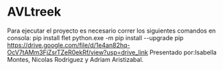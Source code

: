 # AVLtreek
Para ejecutar el proyecto es necesario correr los siguientes comandos en consola:
pip install flet
python.exe -m pip install --upgrade pip
https://drive.google.com/file/d/1e4an82hq-OcV7tAMm3FjZsrTZeR0ekRf/view?usp=drive_link
Presentado por:Isabella Montes, Nicolas Rodriguez y Adriam Aristizabal.
